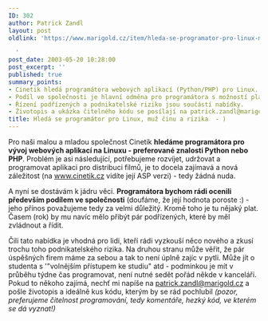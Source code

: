 ```yaml
---
ID: 302
author: Patrick Zandl
layout: post
oldlink: 'https://www.marigold.cz/item/hleda-se-programator-pro-linux-muz-cinu-a-rizika

  '
post_date: 2003-05-20 10:28:00
post_excerpt: ''
published: true
summary_points:
- Cinetik hledá programátora webových aplikací (Python/PHP) pro Linux.
- Podíl ve společnosti je hlavní odměna pro programátora s možností platu.
- Řízení podřízených a podnikatelské riziko jsou součástí nabídky.
- Životopis a ukázka čitelného kódu se posílají na patrick.zandl@marigold.cz.
title: Hledá se programátor pro Linux, muž činu a rizika  - )
---
```


<p>
Pro naši malou a mladou společnost Cinetik <STRONG>hledáme programátora pro vývoj webových aplikací na Linuxu - preferované znalosti Python nebo PHP</STRONG>. Problém je asi následující, potřebujeme rozvíjet, udržovat a programovat aplikaci pro distribuci filmů, je to docela zajímavá a nová záležitost (na <A href="http://www.cinetik.cz/">www.cinetik.cz</A> vidíte její ASP verzi) - tedy žádná nuda. </p>

<p>
A nyní se dostávám k jádru věci. <STRONG>Programátora bychom rádi ocenili především podílem ve společnosti</STRONG> (doufáme, že její hodnota poroste :) - jeho přínos považujeme tedy za velmi důležitý. Kromě toho je tu nějaký plat. Časem (rok) by mu navíc mělo přibýt pár podřízených, které by měl zvládnout a řídit. &#160;</p>

<p>
Čili tato nabídka je vhodná pro lidi, kteří rádi vyzkouší něco nového a zkusí trochu toho podnikatelského rizika. Na druhou stranu může věřit, že pár úspěšných firem máme za sebou a tak to není úplně zajíc v pytli. Může jít o studenta s '"volnějším přístupem ke studiu" atd - podmínkou je mít v průběhu týdne čas programovat, není nutné sedět pořád někde v kanceláři. Pokud to někoho zajímá, nechť mi napíše na <A href="http://beta.marigold.cz/mailto:patrick.zandl@marigold.cz">patrick.zandl@marigold.cz</A> a pošle životopis a ideálně kus kódu, kterým by se rád pochlubil <EM>(pozor, preferujeme čitelnost programování, tedy komentáře, hezký kód, ve kterém se dá vyznat!)</EM></p>